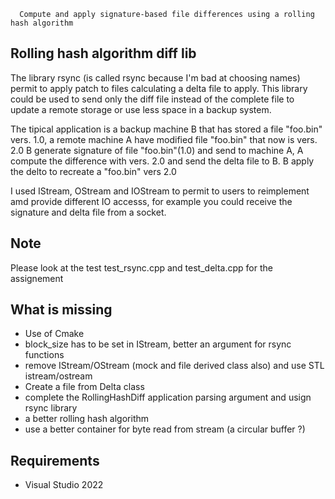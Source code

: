 ```
  Compute and apply signature-based file differences using a rolling hash algorithm
```
## Rolling hash algorithm diff lib
The library rsync (is called rsync because I'm bad at choosing names) permit to apply patch to files calculating a delta file to apply.
This library could be used to send only the diff file instead of the complete file to update a remote storage or use less space in a backup system.

The tipical application is a backup machine B that has stored a file "foo.bin" vers. 1.0, a remote machine A have modified file "foo.bin" that now is vers. 2.0
B generate signature of file "foo.bin"(1.0) and send to machine A, A compute the difference with vers. 2.0 and send the delta file to B.
B apply the delto to recreate a "foo.bin" vers 2.0


I used IStream, OStream and IOStream to permit to users to reimplement amd provide different IO accesss, for example you could receive 
the signature and delta file from a socket.

## Note

Please look at the test test_rsync.cpp and test_delta.cpp for the assignement

## What is missing
- Use of Cmake
- block_size has to be set in IStream, better an argument for rsync functions
- remove IStream/OStream (mock and file derived class also) and use STL istream/ostream
- Create a file from Delta class
- complete the RollingHashDiff application parsing argument and usign rsync library
- a better rolling hash algorithm 
- use a better container for byte read from stream (a circular buffer ?)

## Requirements

- Visual Studio 2022

